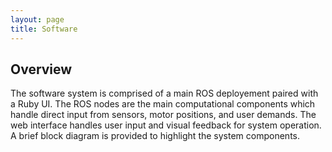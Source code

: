 ```yaml
---
layout: page
title: Software
---
```


## Overview 
The software system is comprised of a main ROS deployement paired with a Ruby UI. The ROS nodes are the main computational components which handle direct input from sensors, motor positions, and user demands. The web interface handles user input and visual feedback for system operation. A brief block diagram is provided to highlight the system components. 

 



